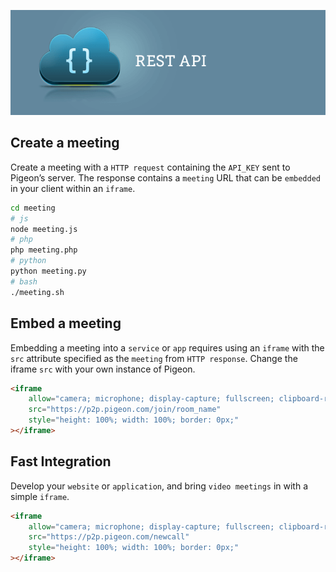 [![restAPI](restAPI.png)](https://p2p.pigeon.com/api/v1/docs)

## Create a meeting

Create a meeting with a `HTTP request` containing the `API_KEY` sent to Pigeon’s server. The response contains a `meeting` URL that can be `embedded` in your client within an `iframe`.

```bash
cd meeting
# js
node meeting.js
# php
php meeting.php
# python
python meeting.py
# bash
./meeting.sh
```

## Embed a meeting

Embedding a meeting into a `service` or `app` requires using an `iframe` with the `src` attribute specified as the `meeting` from `HTTP response`. Change the iframe `src` with your own instance of Pigeon.

```html
<iframe
    allow="camera; microphone; display-capture; fullscreen; clipboard-read; clipboard-write; autoplay"
    src="https://p2p.pigeon.com/join/room_name"
    style="height: 100%; width: 100%; border: 0px;"
></iframe>
```

## Fast Integration

Develop your `website` or `application`, and bring `video meetings` in with a simple `iframe`.

```html
<iframe
    allow="camera; microphone; display-capture; fullscreen; clipboard-read; clipboard-write; autoplay"
    src="https://p2p.pigeon.com/newcall"
    style="height: 100%; width: 100%; border: 0px;"
></iframe>
```
